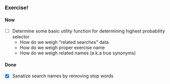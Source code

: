 ### Exercise!

####  Now

- [ ] Determine some basic utility function for determining highest probability selector
  * How do we weigh "related searches" data
  * How do we weigh proper exercise name
  * How do we weigh related names (a.k.a true synonyms) 

#### Done

- [x] Sanatize search names by removing stop words